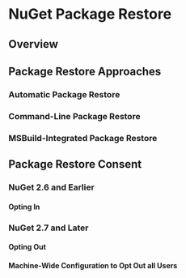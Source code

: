 # NuGet Package Restore

## Overview

## Package Restore Approaches

### Automatic Package Restore

### Command-Line Package Restore

### MSBuild-Integrated Package Restore

## Package Restore Consent

### NuGet 2.6 and Earlier

#### Opting In

### NuGet 2.7 and Later

#### Opting Out

#### Machine-Wide Configuration to Opt Out all Users
